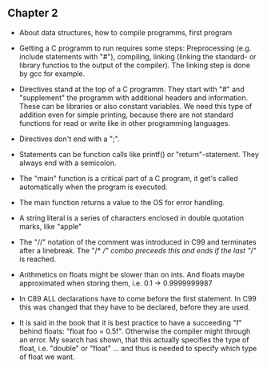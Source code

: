 ## Chapter 2

- About data structures, how to compile programms, first program

- Getting a C programm to run requires some steps: Preprocessing (e.g. include statements with "#"), compiling, linking (linking the standard- or library functios to the output of the compiler). The linking step is done by gcc for example.

- Directives stand at the top of a C programm. They start with "#" and "supplement" the programm with additional headers and information. These can be libraries or also constant variables. We need this type of addition even for simple printing, because there are not standard functions for read or write like in other programming languages.

- Directives don't end with a ";".

- Statements can be function calls like printf() or "return"-statement. They always end with a semicolon.

- The "main" function is a critical part of a C program, it get's called automatically when the program is executed.

- The main function returns a value to the OS for error handling.

- A string literal is a series of characters enclosed in double quotation marks, like "apple"

- The "//" notation of the comment was introduced in C99 and terminates after a linebreak. The "/* */" combo preceeds this and ends if the last "*/" is reached.

- Arithmetics on floats might be slower than on ints. And floats maybe approximated when storing them, i.e. 0.1 -> 0.9999999987

- In C89 ALL declarations have to come before the first statement. In C99 this was changed that they have to be declared, before they are used.

- It is said in the book that it is best practice to have a succeeding "f" behind floats: "float foo = 0.5f". Otherwise the compiler might through an error. My search has shown, that this actually specifies the type of float, i.e. "double" or "float" ... and thus is needed to specify which type of float we want.

